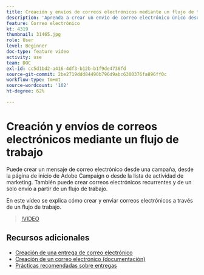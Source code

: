 ```yaml
---
title: Creación y envíos de correos electrónicos mediante un flujo de trabajo
description: 'Aprenda a crear un envío de correo electrónico único desde la página principal. '
feature: Correo electrónico
kt: 4319
thumbnail: 31465.jpg
role: User
level: Beginner
doc-type: feature video
activity: use
team: DOC
exl-id: cc5d1bd2-a416-4df3-b12b-b1f9de4736fd
source-git-commit: 2be2719ddd84490b796d9abc6300376fa896ff0c
workflow-type: tm+mt
source-wordcount: '102'
ht-degree: 62%

---
```


# Creación y envíos de correos electrónicos mediante un flujo de trabajo

Puede crear un mensaje de correo electrónico desde una campaña, desde la página de inicio de Adobe Campaign o desde la lista de actividad de marketing. También puede crear correos electrónicos recurrentes y de un solo envío a partir de un flujo de trabajo.

En este vídeo se explica cómo crear y enviar correos electrónicos a través de un flujo de trabajo.

>[!VIDEO](https://video.tv.adobe.com/v/31465?quality=12)

## Recursos adicionales

* [Creación de una entrega de correo electrónico](/help/communication-channels/email/create-email-from-homepage.md)
* [Creación de un correo electrónico (documentación)](https://docs.adobe.com/content/help/en/campaign-standard/using/communication-channels/email-messages/creating-an-email.html)
* [Prácticas recomendadas sobre entregas](https://docs.adobe.com/content/help/es-ES/campaign-standard/using/communication-channels/delivery-bestpractices/delivery-best-practices.html)
